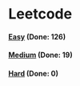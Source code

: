 # Leetcode

<h4><a href="https://github.com/lon-yang/leetcode/blob/master/docs/Easy.md">Easy</a>  (Done: 126)</h4>
<h4><a href="https://github.com/lon-yang/leetcode/blob/master/docs/Medium.md">Medium</a>  (Done: 19)</h4>
<h4><a href="https://github.com/lon-yang/leetcode/blob/master/docs/Hard.md">Hard</a>  (Done: 0)</h4>
